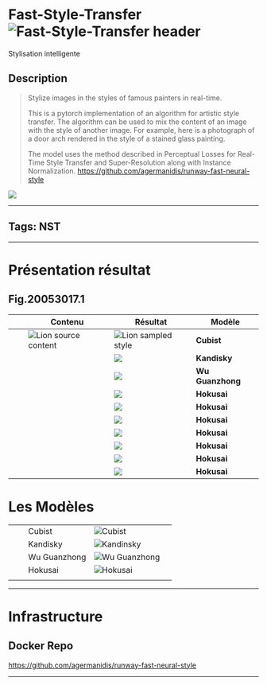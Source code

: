 # Fast-Style-Transfer ![Fast-Style-Transfer header](https://i.imgur.com/WWy3VMI.png)

Stylisation intelligente

## Description

>Stylize images in the styles of famous painters in real-time.
>
>This is a pytorch implementation of an algorithm for artistic style transfer. The algorithm can be used to mix the content of an image with the style of another image. For example, here is a photograph of a door arch rendered in the style of a stained glass painting.
>
>The model uses the method described in Perceptual Losses for Real-Time Style Transfer and Super-Resolution along with Instance Normalization.
>https://github.com/agermanidis/runway-fast-neural-style

![](https://i.imgur.com/TEmxUm7.jpg)


----

## Tags: NST

----

# Présentation résultat

## Fig.20053017.1

|       |       |  Contenu     | Résultat    |   Modèle    |
|  ---  |  ---  |  ---  |  ---  |  ---  |
|       |       |  ![Lion source content](https://i.imgur.com/nO5YSfQ.jpg)     | ![Lion sampled style](https://i.imgur.com/YdncdXS.jpg)      |  **Cubist**     |
|       |       |       |  ![](https://i.imgur.com/iShlhcO.jpg)     |  **Kandisky**    |
|       |       |       |  ![](https://i.imgur.com/CljhqE9.jpg)     |  **Wu Guanzhong**|
|       |       |       |  ![](https://i.imgur.com/RpbnF8z.jpg)     |   **Hokusai**    |
|       |       |       |  ![](https://i.imgur.com/sCBPxoG.jpg)     |   **Hokusai**    |
|       |       |       |  ![](https://i.imgur.com/m6tr7dx.jpg)     |   **Hokusai**    |
|       |       |       |  ![](https://i.imgur.com/sBBmgy3.jpg)     |   **Hokusai**    |
|       |       |       |  ![](https://i.imgur.com/38lDZM4.jpg)     |   **Hokusai**    |
|       |       |       |  ![](https://i.imgur.com/OHZHCqE.jpg)     |   **Hokusai**    |
|       |       |       |  ![](https://i.imgur.com/lafyQGO.jpg)     |   **Hokusai**    |


# Les Modèles

|       |       |       |       |       |
|  ---  |  ---  |  ---  |  ---  |  ---  |
|       |       |  Cubist       | ![Cubist](https://i.imgur.com/SzxdiSj.png)      |       |
|       |       |  Kandisky     |  ![Kandinsky](https://i.imgur.com/F0Zw4w5.png)     |       |
|       |       |  Wu Guanzhong |  ![Wu Guanzhong](https://i.imgur.com/RxUc3SM.png)     |       |
|       |       |  Hokusai      |  ![Hokusai](https://i.imgur.com/MiXrraB.png)     |       |
|       |       |       |       |       |

----

# Infrastructure

## Docker Repo

https://github.com/agermanidis/runway-fast-neural-style



----

